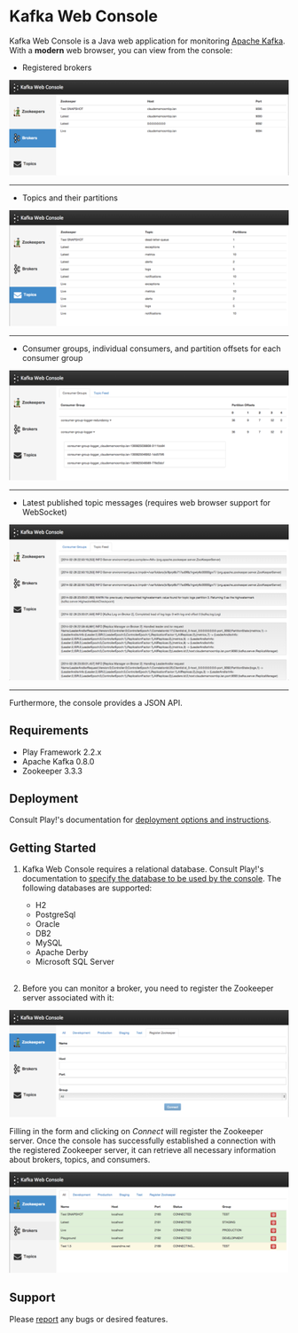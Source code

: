 Kafka Web Console
=========
Kafka Web Console is a Java web application for monitoring [Apache Kafka](http://kafka.apache.org/). With a **modern** web browser, you can view from the console:

   - Registered brokers
   
![brokers](/img/brokers.png)

***

   - Topics and their partitions
   
![topics](/img/topics.png)

***

   - Consumer groups, individual consumers, and partition offsets for each consumer group
    
![topic](/img/topic.png)

***

   - Latest published topic messages (requires web browser support for WebSocket)

![topic feed](/img/topic-feed.png)

***

Furthermore, the console provides a JSON API.

Requirements
---
- Play Framework 2.2.x
- Apache Kafka 0.8.0
- Zookeeper 3.3.3

Deployment
----
Consult Play!'s documentation for [deployment options and instructions](http://www.playframework.com/documentation/2.2.x/Production).

Getting Started
---
1. Kafka Web Console requires a relational database. Consult Play!'s documentation to [specify the database to be used by the console](http://www.playframework.com/documentation/2.2.x/ScalaDatabase). The following databases are supported:

   - H2
   - PostgreSql
   - Oracle
   - DB2
   - MySQL
   - Apache Derby
   - Microsoft SQL Server
<br/><br/>
2. Before you can monitor a broker, you need to register the Zookeeper server associated with it:

![register zookeeper](/img/register-zookeeper.png)

Filling in the form and clicking on *Connect* will register the Zookeeper server. Once the console has successfully established a connection with the registered Zookeeper server, it can retrieve all necessary information about brokers, topics, and consumers.

![zookeepers](/img/zookeepers.png)

Support
---
Please [report](http://github.com/claudemamo/kafka-web-console/issues) any bugs or desired features.